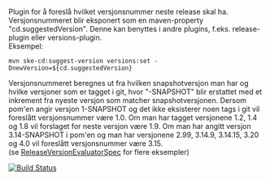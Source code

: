 Plugin for å foreslå hvilket versjonsnummer neste release skal ha. Versjonsnummeret blir eksponert som en maven-property "cd.suggestedVersion". Denne kan benyttes i andre plugins, f.eks. release-plugin eller versions-plugin.  
Eksempel:

	mvn ske-cd:suggest-version versions:set -DnewVersion=${cd.suggestedVersion}

Versjonsnummeret beregnes ut fra hvilken snapshotversjon man har og hvilke versjoner som er tagget i git, hvor "-SNAPSHOT" blir erstattet med et inkrement fra nyeste versjon som matcher snapshotversjonen.
Dersom pom'en angir versjon 1-SNAPSHOT og det ikke eksisterer noen tags i git vil foreslått versjonsnummer være 1.0. Om man har tagget versjonene 1.2, 1.4 og 1.8 vil forslaget for neste versjon være 1.9.
Om man har angitt versjon 3.14-SNAPSHOT i pom'en og man har versjonene 2.99, 3.14.9, 3.14.15, 3.20 og 4.0 vil foreslått versjonsnummer være 3.15.  
(se [ReleaseVersionEvaluatorSpec](src/test/groovy/ske/maven/plugins/findnextversionnumber/ReleaseVersionEvaluatorSpec.groovy) for flere eksempler)

[![Build Status](http://uil0folk-bygg-master01:8080/buildStatus/icon?job=continuous-delivery-maven-plugin&style=plastic)](http://uil0folk-bygg-master01:8080/job/continuous-delivery-maven-plugin)